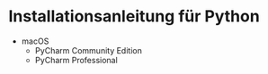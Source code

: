# Installationsanleitung für Python

- macOS
    - PyCharm Community Edition
    - PyCharm Professional
